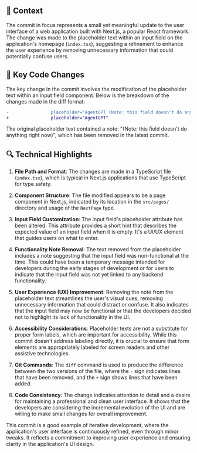 ## 📝 Context

The commit in focus represents a small yet meaningful update to the user interface of a web application built with Next.js, a popular React framework. The change was made to the placeholder text within an input field on the application's homepage (`index.tsx`), suggesting a refinement to enhance the user experience by removing unnecessary information that could potentially confuse users.

## 💄 Key Code Changes

The key change in the commit involves the modification of the placeholder text within an input field component. Below is the breakdown of the changes made in the diff format:

```diff
-                placeholder="AgentGPT (Note: this field doesn't do anything right now)"
+                placeholder="AgentGPT"
```

The original placeholder text contained a note: "(Note: this field doesn't do anything right now)", which has been removed in the latest commit.

## 🔍 Technical Highlights

1. **File Path and Format**: The changes are made in a TypeScript file (`index.tsx`), which is typical in Next.js applications that use TypeScript for type safety.

2. **Component Structure**: The file modified appears to be a page component in Next.js, indicated by its location in the `src/pages/` directory and usage of the `NextPage` type.

3. **Input Field Customization**: The input field's placeholder attribute has been altered. This attribute provides a short hint that describes the expected value of an input field when it is empty. It's a UI/UX element that guides users on what to enter.

4. **Functionality Note Removal**: The text removed from the placeholder includes a note suggesting that the input field was non-functional at the time. This could have been a temporary message intended for developers during the early stages of development or for users to indicate that the input field was not yet linked to any backend functionality.

5. **User Experience (UX) Improvement**: Removing the note from the placeholder text streamlines the user's visual cues, removing unnecessary information that could distract or confuse. It also indicates that the input field may now be functional or that the developers decided not to highlight its lack of functionality in the UI.

6. **Accessibility Considerations**: Placeholder texts are not a substitute for proper form labels, which are important for accessibility. While this commit doesn't address labeling directly, it is crucial to ensure that form elements are appropriately labeled for screen readers and other assistive technologies.

7. **Git Commands**: The `diff` command is used to produce the difference between the two versions of the file, where the `-` sign indicates lines that have been removed, and the `+` sign shows lines that have been added.

8. **Code Consistency**: The change indicates attention to detail and a desire for maintaining a professional and clean user interface. It shows that the developers are considering the incremental evolution of the UI and are willing to make small changes for overall improvement.

This commit is a good example of iterative development, where the application's user interface is continuously refined, even through minor tweaks. It reflects a commitment to improving user experience and ensuring clarity in the application's UI design.